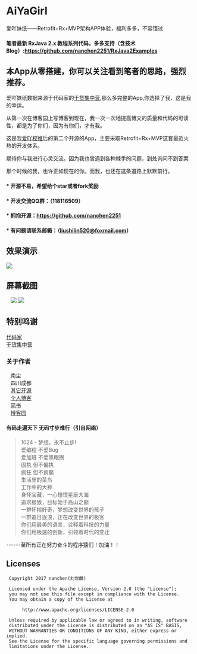 # AiYaGirl
爱吖妹纸——Retrofit+Rx+MVP架构APP体验，福利多多，不容错过<br>

#### 笔者最新 RxJava 2.x 教程系列代码，多多支持（含技术Blog）:https://github.com/nanchen2251/RxJava2Examples

## 本App从零搭建，你可以关注看到笔者的思路，强烈推荐。

爱吖妹纸数据来源于代码家的[干货集中营](http://gank.io/),那么多完整的App,你选择了我，这是我的幸运。<br>


从第一次在博客园上写博客到现在，我一次一次地提高博文的质量和代码的可读性，都是为了你们，因为有你们，才有我。<br>


这是我[爱吖校推](https://github.com/nanchen2251/AiYaSchoolPush)后的第二个开源的App，主要采取Retrofit+Rx+MVP这套最近火热的开发体系。<br>


期待你与我进行心灵交流。因为我也曾遇到各种棘手的问题，到处询问不到答案<br>


那个时候的我，也许正如现在的你。而我，也还在这条道路上默默前行。<br>
    
#### * 开源不易，希望给个star或者fork奖励
#### * 开发交流QQ群：（118116509）
#### * 拥抱开源：https://github.com/nanchen2251
#### * 有问题请联系邮箱：（liushilin520@foxmail.com）

## 效果演示
![](https://github.com/nanchen2251/AiYaGirl/blob/master/screenshot/GIF1.gif)

## 屏幕截图

    ![](https://github.com/nanchen2251/AiYaGirl/blob/master/screenshot/1.jpg) 
    ![](https://github.com/nanchen2251/AiYaGirl/blob/master/screenshot/2.jpg) 

## 特别鸣谢
[代码家](https://github.com/daimajia) <br>
[干货集中营](http://gank.io/) 

### 关于作者
    南尘<br>
    四川成都<br>
    [其它开源](https://github.com/nanchen2251/)<br>
    [个人博客](https://nanchen2251.github.io/)<br>
    [简书](http://www.jianshu.com/u/f690947ed5a6)<br>
    [博客园](http://www.cnblogs.com/liushilin/)
    
#### 有码走遍天下 无码寸步难行（引自网络）

> 1024 - 梦想，永不止步!  
爱编程 不爱Bug  
爱加班 不爱黑眼圈  
固执 但不偏执  
疯狂 但不疯癫  
生活里的菜鸟  
工作中的大神  
身怀宝藏，一心憧憬星辰大海  
追求极致，目标始于高山之巅  
一群怀揣好奇，梦想改变世界的孩子  
一群追日逐浪，正在改变世界的极客  
你们用最美的语言，诠释着科技的力量  
你们用极速的创新，引领着时代的变迁  
  
------至所有正在努力奋斗的程序猿们！加油！！  
    
## Licenses
```
 Copyright 2017 nanchen(刘世麟)

 Licensed under the Apache License, Version 2.0 (the "License");
 you may not use this file except in compliance with the License.
 You may obtain a copy of the License at

      http://www.apache.org/licenses/LICENSE-2.0

 Unless required by applicable law or agreed to in writing, software
 distributed under the License is distributed on an "AS IS" BASIS,
 WITHOUT WARRANTIES OR CONDITIONS OF ANY KIND, either express or implied.
 See the License for the specific language governing permissions and
 limitations under the License.
```
    

